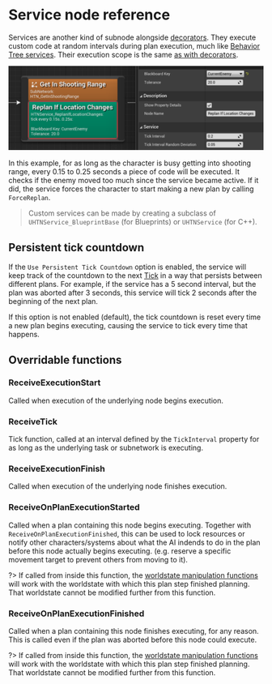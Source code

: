 # Service node reference

Services are another kind of subnode alongside [decorators](decorator.md). 
They execute custom code at random intervals during plan execution, much like [Behavior Tree services](https://docs.unrealengine.com/en-US/Engine/ArtificialIntelligence/BehaviorTrees/BehaviorTreeNodeReference/BehaviorTreeNodeReferenceServices/index.html).
Their execution scope is the same [as with decorators](decorator?id=execution-scope).

![Service](_media/service.png)

In this example, for as long as the character is busy getting into shooting range, every 0.15 to 0.25 seconds a piece of code will be executed.
It checks if the enemy moved too much since the service became active. If it did, the service forces the character to start making a new plan by calling `ForceReplan`.

> Custom services can be made by creating a subclass of `UHTNService_BlueprintBase` (for Blueprints) or `UHTNService` (for C++).

## Persistent tick countdown

If the `Use Persistent Tick Countdown` option is enabled, the service will keep track of the countdown to the next [Tick](service?id=receivetick) in a way that persists between different plans. For example, if the service has a 5 second interval, but the plan was aborted after 3 seconds, this service will tick 2 seconds after the beginning of the next plan.

If this option is not enabled (default), the tick countdown is reset every time a new plan begins executing, causing the service to tick every time that happens.

## Overridable functions

### ReceiveExecutionStart

Called when execution of the underlying node begins execution.

### ReceiveTick

Tick function, called at an interval defined by the `TickInterval` property for as long as the underlying task or subnetwork is executing.

### ReceiveExecutionFinish

Called when execution of the underlying node finishes execution.

### ReceiveOnPlanExecutionStarted

Called when a plan containing this node begins executing.
Together with `ReceiveOnPlanExecutionFinished`, this can be used to lock resources or notify other characters/systems about what the AI indends to do in the plan before this node actually begins executing. (e.g. reserve a specific movement target to prevent others from moving to it).

?> If called from inside this function, the [worldstate manipulation functions](manipulating-worldstates.md) will work with the worldstate with which this plan step finished planning.<br>That worldstate cannot be modified further from this function.

### ReceiveOnPlanExecutionFinished

Called when a plan containing this node finishes executing, for any reason.
This is called even if the plan was aborted before this node could execute.

?> If called from inside this function, the [worldstate manipulation functions](manipulating-worldstates.md) will work with the worldstate with which this plan step finished planning.<br>That worldstate cannot be modified further from this function.
